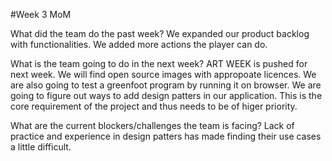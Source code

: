 #Week 3 MoM

What did the team do the past week?
We expanded our product backlog with functionalities. We added more actions the player can do. 

What is the team going to do in the next week?
ART WEEK is pushed for next week. We will find open source images with appropoate licences. We are also going to test a greenfoot program by running it on browser. We are going to figure out ways to add design patters in our application. This is the core requirement of the project and thus needs to be of higer priority.

What are the current blockers/challenges the team is facing?
Lack of practice and experience in design patters has made finding their use cases a little difficult.